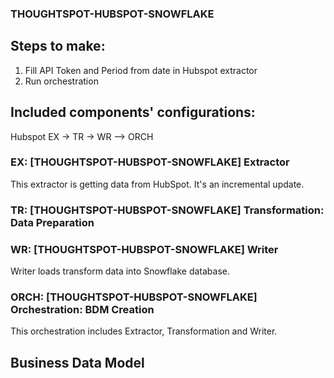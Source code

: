 ### THOUGHTSPOT-HUBSPOT-SNOWFLAKE

## Steps to make:
1. Fill API Token and Period from date in Hubspot extractor
2. Run orchestration

## Included components' configurations:

Hubspot EX -> TR -> WR –> ORCH


### EX: [THOUGHTSPOT-HUBSPOT-SNOWFLAKE] Extractor

This extractor is getting data from HubSpot. It's an incremental update.

### TR: [THOUGHTSPOT-HUBSPOT-SNOWFLAKE] Transformation: Data Preparation


### WR: [THOUGHTSPOT-HUBSPOT-SNOWFLAKE] Writer

Writer loads transform data into Snowflake database.

### ORCH: [THOUGHTSPOT-HUBSPOT-SNOWFLAKE] Orchestration: BDM Creation

This orchestration includes Extractor, Transformation and Writer.

## Business Data Model


